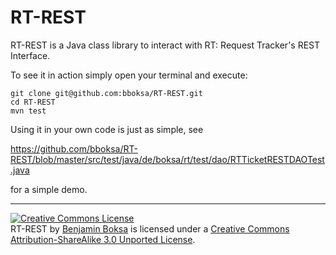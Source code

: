 # RT-REST

RT-REST is a Java class library to interact with RT: Request Tracker's REST Interface.

To see it in action simply open your terminal and execute:

```
git clone git@github.com:bboksa/RT-REST.git
cd RT-REST
mvn test
```

Using it in your own code is just as simple, see

https://github.com/bboksa/RT-REST/blob/master/src/test/java/de/boksa/rt/test/dao/RTTicketRESTDAOTest.java

for a simple demo.

***

<a rel="license" href="http://creativecommons.org/licenses/by-sa/3.0/"><img alt="Creative Commons License" style="border-width:0" src="http://i.creativecommons.org/l/by-sa/3.0/80x15.png" /></a><br />
<span xmlns:dct="http://purl.org/dc/terms/" property="dct:title">RT-REST</span> by <a xmlns:cc="http://creativecommons.org/ns#" href="https://github.com/bboksa/RT-REST" property="cc:attributionName" rel="cc:attributionURL">Benjamin Boksa</a> is licensed under a <a rel="license" href="http://creativecommons.org/licenses/by-sa/3.0/">Creative Commons Attribution-ShareAlike 3.0 Unported License</a>.